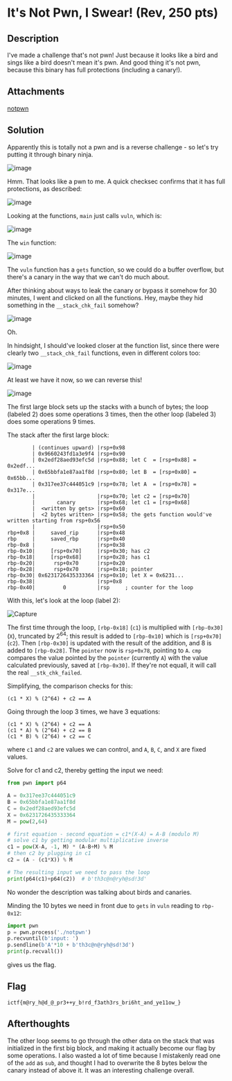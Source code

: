 # It's Not Pwn, I Swear! (Rev, 250 pts)

## Description

I've made a challenge that's not pwn! Just because it looks like a bird and sings like a bird doesn't mean it's pwn. And good thing it's not pwn, because this binary has full protections (including a canary!).

## Attachments

[notpwn](notpwn)

## Solution

Apparently this is totally not a pwn and is a reverse challenge - so let's try putting it through binary ninja.

![image](https://user-images.githubusercontent.com/11196638/128268955-a4539da6-7034-4433-9c3a-888bbf277dcc.png)

Hmm. That looks like a pwn to me. A quick checksec confirms that it has full protections, as described:

![image](https://user-images.githubusercontent.com/11196638/128269049-836b2207-e926-4db6-9e05-d66179f2dd57.png)

Looking at the functions, `main` just calls `vuln`, which is:

![image](https://user-images.githubusercontent.com/11196638/128269192-161acd49-2256-4f53-ab4a-cc5a02dc59f6.png)

The `win` function:

![image](https://user-images.githubusercontent.com/11196638/128269216-0be0d904-bcba-4df7-8217-6806cb6e847b.png)

The `vuln` function has a `gets` function, so we could do a buffer overflow, but there's a canary in the way that we can't do much about.

After thinking about ways to leak the canary or bypass it somehow for 30 minutes, I went and clicked on all the functions. Hey, maybe they hid something in the `__stack_chk_fail` somehow?

![image](https://user-images.githubusercontent.com/11196638/128269495-cc9b7d66-b48c-4dd1-be15-291476670289.png)

Oh.

In hindsight, I should've looked closer at the function list, since there were clearly two `__stack_chk_fail` functions, even in different colors too:

![image](https://user-images.githubusercontent.com/11196638/128269574-82350187-d94e-425c-935e-716236befac1.png)

At least we have it now, so we can reverse this!

![image](https://user-images.githubusercontent.com/11196638/128269849-7e45383f-048e-4c40-a673-f5dfceee00b6.png)

The first large block sets up the stacks with a bunch of bytes; the loop (labeled 2) does some operations 3 times, then the other loop (labeled 3) does some operations 9 times.

The stack after the first large block:

```
        | (continues upward) |rsp+0x98
        | 0x9660243fd1a3e9f4 |rsp+0x90
        | 0x2edf28aed93efc5d |rsp+0x88; let C  = [rsp+0x88] = 0x2edf...
        | 0x65bbfa1e87aa1f8d |rsp+0x80; let B  = [rsp+0x80] = 0x65bb...
        | 0x317ee37c444051c9 |rsp+0x78; let A  = [rsp+0x78] = 0x317e...
        |                    |rsp+0x70; let c2 = [rsp+0x70]
        |       canary       |rsp+0x68; let c1 = [rsp+0x68]
        |  <written by gets> |rsp+0x60
        |  <2 bytes written> |rsp+0x58; the gets function would've written starting from rsp+0x56
        |                    |rsp+0x50
rbp+0x8 |     saved_rip      |rsp+0x48
rbp     |     saved_rbp      |rsp+0x40
rbp-0x8 |                    |rsp+0x38
rbp-0x10|     [rsp+0x70]     |rsp+0x30; has c2
rbp-0x18|     [rsp+0x68]     |rsp+0x28; has c1
rbp-0x20|      rsp+0x70      |rsp+0x20
rbp-0x28|      rsp+0x70      |rsp+0x18; pointer
rbp-0x30| 0x6231726435333364 |rsp+0x10; let X = 0x6231...
rbp-0x38|                    |rsp+0x8
rbp-0x40|         0          |rsp     ; counter for the loop
```

With this, let's look at the loop (label 2):

![Capture](https://user-images.githubusercontent.com/11196638/128280035-4506d7d3-b2b2-4c35-aad5-951ae0301416.PNG)

The first time through the loop, `[rbp-0x18]` (`c1`) is multiplied with `[rbp-0x30]` (`X`), truncated by 2<sup>64</sup>; this result is added to `[rbp-0x10]` which is `[rsp+0x70]` (`c2`). Then `[rbp-0x30]` is updated with the result of the addition, and 8 is added to `[rbp-0x28]`. The `pointer` now is `rsp+0x78`, pointing to `A`. `cmp` compares the value pointed by the `pointer` (currently `A`) with the value calculated previously, saved at `[rbp-0x30]`. If they're not equall, it will call the real `__stk_chk_failed`.

Simplifying, the comparison checks for this:
```
(c1 * X) % (2^64) + c2 == A
```

Going through the loop 3 times, we have 3 equations:
```
(c1 * X) % (2^64) + c2 == A
(c1 * A) % (2^64) + c2 == B
(c1 * B) % (2^64) + c2 == C
```

where `c1` and `c2` are values we can control, and `A`, `B`, `C`, and `X` are fixed values.

Solve for c1 and c2, thereby getting the input we need:
```py
from pwn import p64

A = 0x317ee37c444051c9
B = 0x65bbfa1e87aa1f8d
C = 0x2edf28aed93efc5d
X = 0x6231726435333364
M = pow(2,64)

# first equation - second equation = c1*(X-A) = A-B (modulo M)
# solve c1 by getting modular multiplicative inverse
c1 = pow(X-A, -1, M) * (A-B+M) % M
# then c2 by plugging in c1
c2 = (A - (c1*X)) % M

# The resulting input we need to pass the loop
print(p64(c1)+p64(c2))  # b'th3c@n@ryh@sd!3d'
```

No wonder the description was talking about birds and canaries.

Minding the 10 bytes we need in front due to `gets` in `vuln` reading to `rbp-0x12`:
```py
import pwn
p = pwn.process('./notpwn')
p.recvuntil(b'input: ')
p.sendline(b'A'*10 + b'th3c@n@ryh@sd!3d')
print(p.recvall())
```
gives us the flag.

## Flag
```
ictf{m@ry_h@d_@_pr3++y_b!rd_f3ath3rs_bri6ht_and_ye11ow_}
```

## Afterthoughts

The other loop seems to go through the other data on the stack that was initialized in the first big block, and making it actually become our flag by some operations. I also wasted a lot of time because I mistakenly read one of the `add` as `sub`, and thought I had to overwrite the 8 bytes below the canary instead of above it. It was an interesting challenge overall.
